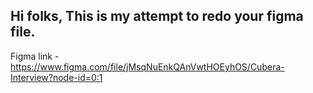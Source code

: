 ## Hi folks, This is my attempt to redo your figma file.
Figma link - https://www.figma.com/file/jMsqNuEnkQAnVwtHOEyhOS/Cubera-Interview?node-id=0:1
